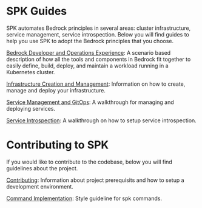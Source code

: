 # SPK Guides

SPK automates Bedrock principles in several areas: cluster infrastructure,
service management, service introspection. Below you will find guides to help
you use SPK to adopt the Bedrock principles that you choose.

[Bedrock Developer and Operations Experience](bedrock-end-to-end-dx.md): A
scenario based description of how all the tools and components in Bedrock fit
together to easily define, build, deploy, and maintain a workload running in a
Kubernetes cluster.

[Infrastructure Creation and Management](./infra/README.md): Information on how
to create, manage and deploy your infrastructure.

[Service Management and GitOps](project-service-management-guide.md): A
walkthrough for managing and deploying services.

[Service Introspection](service-introspection.md): A walkthrough on how to setup
service introspection.

# Contributing to SPK

If you would like to contribute to the codebase, below you will find guidelines
about the project.

[Contributing](contributing.md): Information about project prerequisits and how
to setup a development environment.

[Command Implementation](command-implementation.md): Style guideline for spk
commands.
